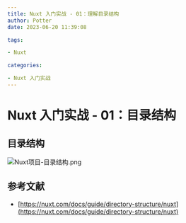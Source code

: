 ```yaml
---
title: Nuxt 入门实战 - 01：理解目录结构
author: Potter
date: 2023-06-20 11:39:08

tags:

- Nuxt

categories:

- Nuxt 入门实战
---
```


# Nuxt 入门实战 - 01：目录结构



## 目录结构

![Nuxt项目-目录结构.png](https://cdn.jsdelivr.net/gh/yxw007/BlogPicBed@master//img/20240507114809.png)

## 参考文献

- [https://nuxt.com/docs/guide/directory-structure/nuxt](https://nuxt.com/docs/guide/directory-structure/nuxt)
